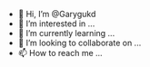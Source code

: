 - 👋 Hi, I’m @Garygukd
- 👀 I’m interested in ...
- 🌱 I’m currently learning ...
- 💞️ I’m looking to collaborate on ...
- 📫 How to reach me ...

<!---
Garygukd/Garygukd is a ✨ special ✨ repository because its `README.md` (this file) appears on your GitHub profile.
You can click the Preview link to take a look at your changes.
--->
